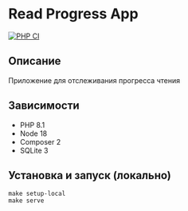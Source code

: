 # Read Progress App

[![PHP CI](https://github.com/funkylen/read-progress/actions/workflows/ci.yml/badge.svg)](https://github.com/funkylen/read-progress/actions/workflows/ci.yml)

## Описание

Приложение для отслеживания прогресса чтения

## Зависимости

* PHP 8.1
* Node 18
* Composer 2
* SQLite 3

## Установка и запуск (локально)

```shell
make setup-local
make serve
```
